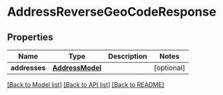 # AddressReverseGeoCodeResponse

## Properties
Name | Type | Description | Notes
------------ | ------------- | ------------- | -------------
**addresses** | [**AddressModel**](AddressModel.md) |  | [optional] 

[[Back to Model list]](../README.md#documentation-for-models) [[Back to API list]](../README.md#documentation-for-api-endpoints) [[Back to README]](../README.md)


